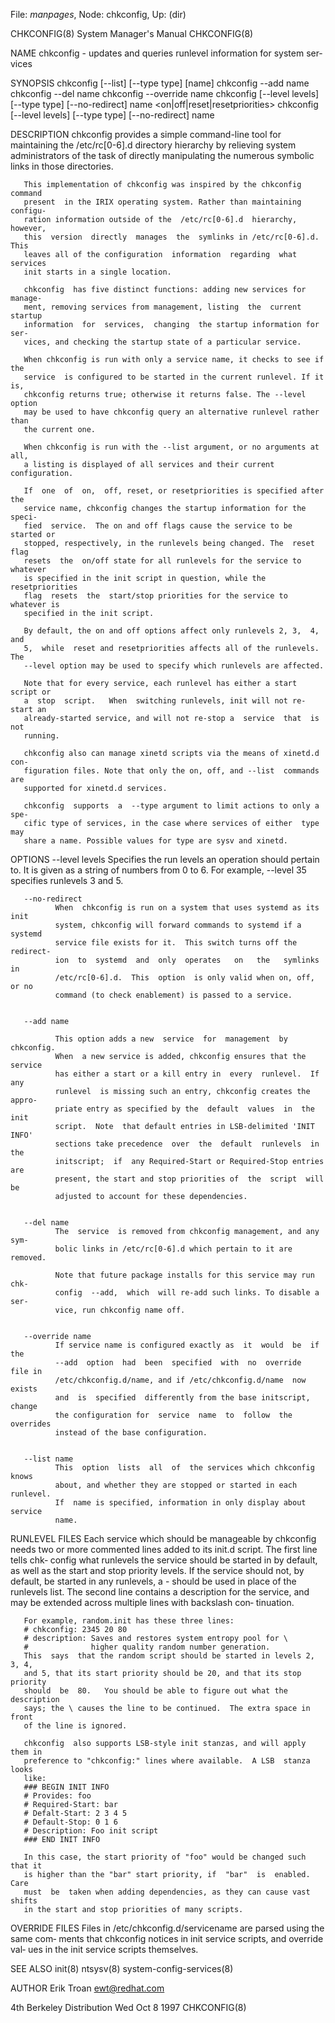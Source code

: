 File: *manpages*,  Node: chkconfig,  Up: (dir)

CHKCONFIG(8)                System Manager's Manual               CHKCONFIG(8)



NAME
       chkconfig  -  updates  and queries runlevel information for system ser‐
       vices


SYNOPSIS
       chkconfig [--list] [--type type] [name]
       chkconfig --add name
       chkconfig --del name
       chkconfig --override name
       chkconfig  [--level  levels]   [--type   type]   [--no-redirect]   name
       <on|off|reset|resetpriorities>
       chkconfig [--level levels] [--type type] [--no-redirect] name


DESCRIPTION
       chkconfig  provides  a  simple  command-line  tool  for maintaining the
       /etc/rc[0-6].d directory hierarchy by relieving  system  administrators
       of  the  task  of  directly manipulating the numerous symbolic links in
       those directories.

       This implementation of chkconfig was inspired by the chkconfig  command
       present  in the IRIX operating system. Rather than maintaining configu‐
       ration information outside of the  /etc/rc[0-6].d  hierarchy,  however,
       this  version  directly  manages  the  symlinks in /etc/rc[0-6].d. This
       leaves all of the configuration  information  regarding  what  services
       init starts in a single location.

       chkconfig  has five distinct functions: adding new services for manage‐
       ment, removing services from management, listing  the  current  startup
       information  for  services,  changing  the startup information for ser‐
       vices, and checking the startup state of a particular service.

       When chkconfig is run with only a service name, it checks to see if the
       service  is configured to be started in the current runlevel. If it is,
       chkconfig returns true; otherwise it returns false. The --level  option
       may be used to have chkconfig query an alternative runlevel rather than
       the current one.

       When chkconfig is run with the --list argument, or no arguments at all,
       a listing is displayed of all services and their current configuration.

       If  one  of  on,  off, reset, or resetpriorities is specified after the
       service name, chkconfig changes the startup information for the  speci‐
       fied  service.  The on and off flags cause the service to be started or
       stopped, respectively, in the runlevels being changed. The  reset  flag
       resets  the  on/off state for all runlevels for the service to whatever
       is specified in the init script in question, while the  resetpriorities
       flag  resets  the  start/stop priorities for the service to whatever is
       specified in the init script.

       By default, the on and off options affect only runlevels 2, 3,  4,  and
       5,  while  reset and resetpriorities affects all of the runlevels.  The
       --level option may be used to specify which runlevels are affected.

       Note that for every service, each runlevel has either a start script or
       a  stop  script.   When  switching runlevels, init will not re-start an
       already-started service, and will not re-stop a  service  that  is  not
       running.

       chkconfig also can manage xinetd scripts via the means of xinetd.d con‐
       figuration files. Note that only the on, off, and --list  commands  are
       supported for xinetd.d services.

       chkconfig  supports  a  --type argument to limit actions to only a spe‐
       cific type of services, in the case where services of either  type  may
       share a name. Possible values for type are sysv and xinetd.


OPTIONS
       --level levels
              Specifies  the  run levels an operation should pertain to. It is
              given as a string of numbers from 0 to 6. For  example,  --level
              35 specifies runlevels 3 and 5.


       --no-redirect
              When  chkconfig is run on a system that uses systemd as its init
              system, chkconfig will forward commands to systemd if a  systemd
              service file exists for it.  This switch turns off the redirect‐
              ion  to  systemd  and  only  operates   on   the   symlinks   in
              /etc/rc[0-6].d.  This  option  is only valid when on, off, or no
              command (to check enablement) is passed to a service.


       --add name

              This option adds a new  service  for  management  by  chkconfig.
              When  a new service is added, chkconfig ensures that the service
              has either a start or a kill entry in  every  runlevel.  If  any
              runlevel  is missing such an entry, chkconfig creates the appro‐
              priate entry as specified by the  default  values  in  the  init
              script.  Note  that default entries in LSB-delimited 'INIT INFO'
              sections take precedence  over  the  default  runlevels  in  the
              initscript;  if  any Required-Start or Required-Stop entries are
              present, the start and stop priorities of  the  script  will  be
              adjusted to account for these dependencies.


       --del name
              The  service  is removed from chkconfig management, and any sym‐
              bolic links in /etc/rc[0-6].d which pertain to it are removed.

              Note that future package installs for this service may run  chk‐
              config  --add,  which  will re-add such links. To disable a ser‐
              vice, run chkconfig name off.


       --override name
              If service name is configured exactly as  it  would  be  if  the
              --add  option  had  been  specified  with  no  override  file in
              /etc/chkconfig.d/name, and if /etc/chkconfig.d/name  now  exists
              and  is  specified  differently from the base initscript, change
              the configuration for  service  name  to  follow  the  overrides
              instead of the base configuration.


       --list name
              This  option  lists  all  of  the services which chkconfig knows
              about, and whether they are stopped or started in each runlevel.
              If  name is specified, information in only display about service
              name.


RUNLEVEL FILES
       Each service which should be manageable by chkconfig needs two or  more
       commented  lines  added to its init.d script. The first line tells chk‐
       config what runlevels the service should be started in by  default,  as
       well  as the start and stop priority levels. If the service should not,
       by default, be started in any runlevels, a - should be used in place of
       the  runlevels  list.   The  second line contains a description for the
       service, and may be extended across multiple lines with backslash  con‐
       tinuation.

       For example, random.init has these three lines:
       # chkconfig: 2345 20 80
       # description: Saves and restores system entropy pool for \
       #              higher quality random number generation.
       This  says  that the random script should be started in levels 2, 3, 4,
       and 5, that its start priority should be 20, and that its stop priority
       should  be  80.   You should be able to figure out what the description
       says; the \ causes the line to be continued.  The extra space in  front
       of the line is ignored.

       chkconfig  also supports LSB-style init stanzas, and will apply them in
       preference to "chkconfig:" lines where available.  A LSB  stanza  looks
       like:
       ### BEGIN INIT INFO
       # Provides: foo
       # Required-Start: bar
       # Defalt-Start: 2 3 4 5
       # Default-Stop: 0 1 6
       # Description: Foo init script
       ### END INIT INFO

       In this case, the start priority of "foo" would be changed such that it
       is higher than the "bar" start priority, if  "bar"  is  enabled.   Care
       must  be  taken when adding dependencies, as they can cause vast shifts
       in the start and stop priorities of many scripts.


OVERRIDE FILES
       Files in /etc/chkconfig.d/servicename are parsed using  the  same  com‐
       ments that chkconfig notices in init service scripts, and override val‐
       ues in the init service scripts themselves.


SEE ALSO
       init(8) ntsysv(8) system-config-services(8)


AUTHOR
       Erik Troan <ewt@redhat.com>



4th Berkeley Distribution       Wed Oct 8 1997                    CHKCONFIG(8)
